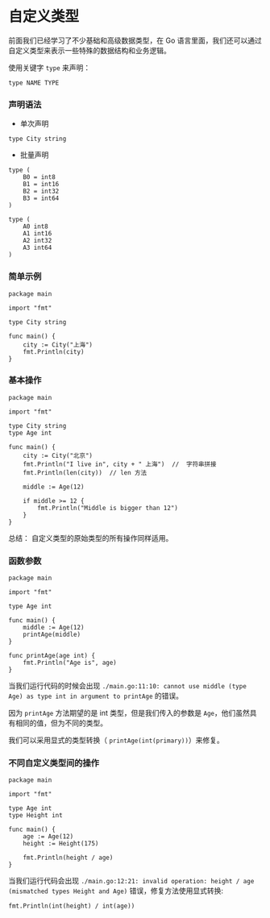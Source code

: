 # 自定义类型

前面我们已经学习了不少基础和高级数据类型，在 Go 语言里面，我们还可以通过自定义类型来表示一些特殊的数据结构和业务逻辑。

使用关键字 `type` 来声明：

```golang
type NAME TYPE
```

### 声明语法

- 单次声明
```golang
type City string
```

- 批量声明
```golang
type (
    B0 = int8
    B1 = int16
    B2 = int32
    B3 = int64
)

type (
    A0 int8
    A1 int16
    A2 int32
    A3 int64
)
```

### 简单示例

```golang
package main

import "fmt"

type City string

func main() {
    city := City("上海")
    fmt.Println(city)
}

```

### 基本操作

```golang
package main

import "fmt"

type City string
type Age int

func main() {
    city := City("北京")
    fmt.Println("I live in", city + " 上海")  //  字符串拼接
    fmt.Println(len(city))  // len 方法

    middle := Age(12)

    if middle >= 12 {
        fmt.Println("Middle is bigger than 12")
    }
}
```

总结： 自定义类型的原始类型的所有操作同样适用。

### 函数参数

```golang
package main

import "fmt"

type Age int

func main() {
    middle := Age(12)
    printAge(middle)
}

func printAge(age int) {
    fmt.Println("Age is", age)
}
```

当我们运行代码的时候会出现  `./main.go:11:10: cannot use middle (type Age) as type int in argument to printAge` 的错误。

因为 `printAge` 方法期望的是 int 类型，但是我们传入的参数是 `Age`，他们虽然具有相同的值，但为不同的类型。

我们可以采用显式的类型转换（ `printAge(int(primary))`）来修复。

### 不同自定义类型间的操作

```golang
package main

import "fmt"

type Age int
type Height int

func main() {
    age := Age(12)
    height := Height(175)

    fmt.Println(height / age)
}
```

当我们运行代码会出现 `./main.go:12:21: invalid operation: height / age (mismatched types Height and Age)` 错误，修复方法使用显式转换:

```golang
fmt.Println(int(height) / int(age))
```
